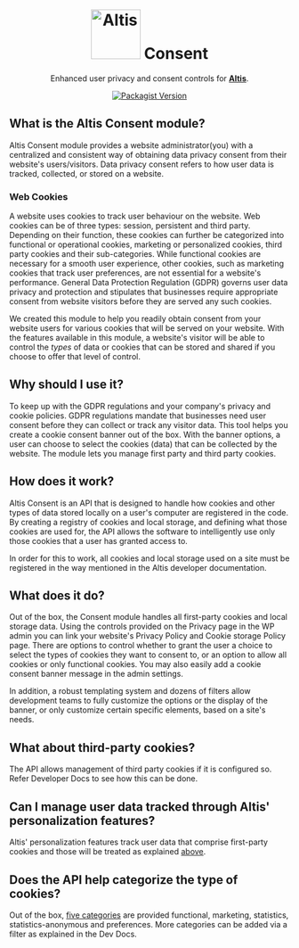 <h1 align="center"><img src="https://make.hmn.md/altis/Altis-logo.svg" width="89" alt="Altis" /> Consent</h1>

<p align="center">Enhanced user privacy and consent controls for <strong><a href="https://altis-dxp.com/">Altis</a></strong>.</p>

<p align="center"><a href="https://packagist.org/packages/altis/consent"><img alt="Packagist Version" src="https://img.shields.io/packagist/v/altis/consent.svg"></a></p>

## What is the Altis Consent module?

Altis Consent module provides a website administrator(you) with a centralized and consistent way of obtaining data privacy consent from their website's users/visitors. Data privacy consent refers to how user data is tracked, collected, or stored on a website. 

### Web Cookies
A website uses cookies to track user behaviour on the website. Web cookies can be of three types: session, persistent and third party. Depending on their function, these cookies can further be categorized into functional or operational cookies, marketing or personalized cookies, third party cookies and their sub-categories. While functional cookies are necessary for a smooth user experience, other cookies, such as marketing cookies that track user preferences, are not essential for a website's performance. General Data Protection Regulation (GDPR) governs user data privacy and protection and stipulates that businesses require appropriate consent from website visitors before they are served any such cookies. 

We created this module to help you readily obtain consent from your website users for various cookies that will be served on your website. With the features available in this module, a website's visitor will be able to control the _types_ of data or cookies that can be stored and shared if you choose to offer that level of control.
        
## Why should I use it?
To keep up with the GDPR regulations and your company's privacy and cookie policies. GDPR regulations mandate that businesses need user consent before they can collect or track any visitor data. This tool helps you create a cookie consent banner out of the box. With the banner options, a user can choose to select the cookies (data) that can be collected by the website. The module lets you manage first party and third party cookies.    

## How does it work?

Altis Consent is an API that is designed to handle how cookies and other types of data stored locally on a user's computer are registered in the code. By creating a registry of cookies and local storage, and defining what those cookies are used for, the API allows the software to intelligently use only those cookies that a user has granted access to. 

In order for this to work, all cookies and local storage used on a site must be registered in the way mentioned in the Altis developer documentation.

## What does it do?

Out of the box, the Consent module handles all first-party cookies and local storage data. Using the controls provided on the Privacy page in the WP admin you can link your website's Privacy Policy and Cookie storage Policy page. There are options to control whether to grant the user a choice to select the types of cookies they want to consent to, or an option to allow all cookies or only functional cookies. You may also easily add a cookie consent banner message in the admin settings.  

In addition, a robust templating system and dozens of filters allow development teams to fully customize the options or the display of the banner, or only customize certain specific elements, based on a site's needs.

## What about third-party cookies?
The API allows management of third party cookies if it is configured so. Refer Developer Docs to see how this can be done. 

## Can I manage user data tracked through Altis' personalization features?
Altis' personalization features track user data that comprise first-party cookies and those will be treated as explained [above](https://github.com/humanmade/altis-consent/wiki#what-does-it-do). 

## Does the API help categorize the type of cookies?
Out of the box, [five categories](https://github.com/humanmade/altis-consent/wiki/WP-Consent-API#consent-categories) are provided functional, marketing, statistics, statistics-anonymous and preferences. More categories can be added via a filter as explained in the Dev Docs.